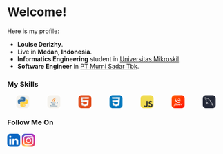 # Welcome! 

Here is my profile:
 * **Louise Derizhy**.<br>
 * Live in **Medan, Indonesia**.<br>
 * **Informatics Engineering** student in [Universitas Mikroskil](https://www.mikroskil.ac.id/).
 * **Software Engineer** in [PT Murni Sadar Tbk](https://rsmurniteguh.com/).<br>

### My Skills
<div style="display:flex; justify-content:space-around;">
  <img src="icons/Python-Light.svg" width="30">
  <img src="icons/Java-Light.svg" width="30">
  <img src="icons/HTML.svg" width="30">
  <img src="icons/CSS.svg" width="30">
  <img src="icons/JavaScript.svg" width="30">
  <img src="icons/JQuery.svg" width="30">
  <img src="icons/MySQL-Dark.svg" width="30">
</div>

### Follow Me On
<div>
  <a href="https://www.linkedin.com/in/louisederizhy"><img src="icons/LinkedIn.svg" width="30"></a>
  <a href="https://www.instagram.com/derizheese/"><img src="icons/Instagram.svg" width="30"></a>
</div>
